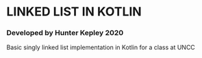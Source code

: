 # LINKED LIST IN KOTLIN

### Developed by Hunter Kepley 2020

Basic singly linked list implementation in Kotlin for a class at UNCC
